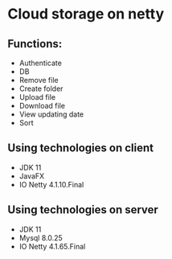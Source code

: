 <h1>Cloud storage on netty</h1>

<h2>Functions:</h2>
<ul>
<li>Authenticate</li>
<li>DB</li>
<li>Remove file</li>
<li>Create folder</li>
<li>Upload file</li>
<li>Download file</li>
<li>View updating date</li>
<li>Sort</li>
</ul>

<h2>Using technologies on client</h2>
<ul>
<li>JDK 11</li>
<li>JavaFX </li>
<li>IO Netty 4.1.10.Final</li>
</ul>

<h2>Using technologies on server</h2>
<ul>
<li>JDK 11</li>
<li>Mysql 8.0.25</li>
<li>IO Netty 4.1.65.Final</li>
</ul>
